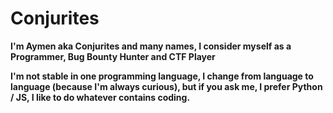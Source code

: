 # Conjurites

**I'm Aymen aka Conjurites and many names, I consider myself as a Programmer, Bug Bounty Hunter and CTF Player**

**I'm not stable in one programming language, I change from language to language (because I'm always curious), but if you ask me, I prefer Python / JS, I like to do whatever contains coding.**
